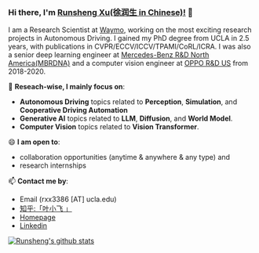 ### Hi there, I'm [Runsheng Xu(徐润生 in Chinese)!](https://derrickxunu.github.io/) 👋

I am a Research Scientist at [Waymo](https://waymo.com), working on the most exciting research projects in Autonomous Driving. I gained my PhD degree from UCLA in 2.5 years, with publications in CVPR/ECCV/ICCV/TPAMI/CoRL/ICRA.
I was also a senior deep learning engineer at [Mercedes-Benz R&D North America(MBRDNA)](https://mbrdna.com/) and 
a computer vision engineer at [OPPO R&D US](https://www.oppo.com/en/) from 2018-2020.

🔭 **Reseach-wise, I mainly focus on**:

- **Autonomous Driving** topics related to **Perception**, **Simulation**, and **Cooperative Driving Automation**
- **Generative AI** topics related to **LLM**, **Diffusion**, and **World Model**.
- **Computer Vision** topics related to **Vision Transformer**.


😄 **I am open to**:

- collaboration opportunities (anytime & anywhere & any type) and 
- research internships

📫 **Contact me by**:
- Email (rxx3386 [AT] ucla.edu)
- [知乎:「叶小飞 」](https://www.zhihu.com/people/xie-xiao-fei-78-24)
- [Homepage](https://derrickxunu.github.io/)
- [Linkedin](https://www.linkedin.com/in/runsheng-xu/)


[![Runsheng's github stats](https://github-readme-stats.vercel.app/api?username=DerrickXuNu&theme=material-palenight&count_private=true&hide=contribs)](https://github.com/anuraghazra/github-readme-stats)

<!--
**yzhao062/yzhao062** is a ✨ _special_ ✨ repository because its `README.md` (this file) appears on your GitHub profile.

Here are some ideas to get you started:

- 🔭 I’m currently working on ...
- 🌱 I’m currently learning ...
- 👯 I’m looking to collaborate on ...
- 🤔 I’m looking for help with ...
- 💬 Ask me about ...
- 📫 How to reach me: ...
- 😄 Pronouns: ...
- ⚡ Fun fact: ...

I am the author/core developer of various machine learning tools and systems with more than millions of downloads. 
-->
